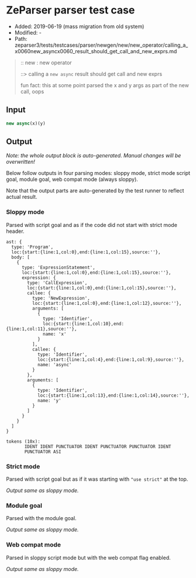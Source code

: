 # ZeParser parser test case

- Added: 2019-06-19 (mass migration from old system)
- Modified: -
- Path: zeparser3/tests/testcases/parser/newgen/new/new_operator/calling_a_x0060new_asyncx0060_result_should_get_call_and_new_exprs.md

> :: new : new operator
>
> ::> calling a `new async` result should get call and new exprs
>
> fun fact: this at some point parsed the x and y args as part of the new call, oops

## Input

`````js
new async(x)(y)
`````

## Output

_Note: the whole output block is auto-generated. Manual changes will be overwritten!_

Below follow outputs in four parsing modes: sloppy mode, strict mode script goal, module goal, web compat mode (always sloppy).

Note that the output parts are auto-generated by the test runner to reflect actual result.

### Sloppy mode

Parsed with script goal and as if the code did not start with strict mode header.

`````
ast: {
  type: 'Program',
  loc:{start:{line:1,col:0},end:{line:1,col:15},source:''},
  body: [
    {
      type: 'ExpressionStatement',
      loc:{start:{line:1,col:0},end:{line:1,col:15},source:''},
      expression: {
        type: 'CallExpression',
        loc:{start:{line:1,col:0},end:{line:1,col:15},source:''},
        callee: {
          type: 'NewExpression',
          loc:{start:{line:1,col:0},end:{line:1,col:12},source:''},
          arguments: [
            {
              type: 'Identifier',
              loc:{start:{line:1,col:10},end:{line:1,col:11},source:''},
              name: 'x'
            }
          ],
          callee: {
            type: 'Identifier',
            loc:{start:{line:1,col:4},end:{line:1,col:9},source:''},
            name: 'async'
          }
        },
        arguments: [
          {
            type: 'Identifier',
            loc:{start:{line:1,col:13},end:{line:1,col:14},source:''},
            name: 'y'
          }
        ]
      }
    }
  ]
}

tokens (10x):
       IDENT IDENT PUNCTUATOR IDENT PUNCTUATOR PUNCTUATOR IDENT
       PUNCTUATOR ASI
`````

### Strict mode

Parsed with script goal but as if it was starting with `"use strict"` at the top.

_Output same as sloppy mode._

### Module goal

Parsed with the module goal.

_Output same as sloppy mode._

### Web compat mode

Parsed in sloppy script mode but with the web compat flag enabled.

_Output same as sloppy mode._
